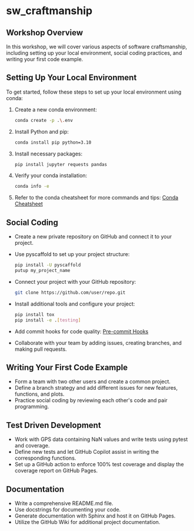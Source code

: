 # sw_craftmanship
## Workshop Overview

In this workshop, we will cover various aspects of software craftsmanship, including setting up your local environment, social coding practices, and writing your first code example.

## Setting Up Your Local Environment

To get started, follow these steps to set up your local environment using conda:

1. Create a new conda environment:
    ```sh
    conda create -p .\.env
    ```

2. Install Python and pip:
    ```sh
    conda install pip python=3.10
    ```

3. Install necessary packages:
    ```sh
    pip install jupyter requests pandas
    ```

4. Verify your conda installation:
    ```sh
    conda info -e
    ```

5. Refer to the conda cheatsheet for more commands and tips:
    [Conda Cheatsheet](https://docs.conda.io/projects/conda/en/4.6.0/_downloads/52a95608c49671267e40c689e0bc00ca/conda-cheatsheet.pdf)

## Social Coding

- Create a new private repository on GitHub and connect it to your project.
- Use pyscaffold to set up your project structure:
    ```sh
    pip install -U pyscaffold
    putup my_project_name
    ```
- Connect your project with your GitHub repository:
    ```sh
    git clone https://github.com/user/repo.git
    ```
- Install additional tools and configure your project:
    ```sh
    pip install tox
    pip install -e .[testing]
    ```

- Add commit hooks for code quality:
    [Pre-commit Hooks](https://pre-commit.com/)

- Collaborate with your team by adding issues, creating branches, and making pull requests.

## Writing Your First Code Example

- Form a team with two other users and create a common project.
- Define a branch strategy and add different issues for new features, functions, and plots.
- Practice social coding by reviewing each other's code and pair programming.

## Test Driven Development

- Work with GPS data containing NaN values and write tests using pytest and coverage.
- Define new tests and let GitHub Copilot assist in writing the corresponding functions.
- Set up a GitHub action to enforce 100% test coverage and display the coverage report on GitHub Pages.

## Documentation

- Write a comprehensive README.md file.
- Use docstrings for documenting your code.
- Generate documentation with Sphinx and host it on GitHub Pages.
- Utilize the GitHub Wiki for additional project documentation.
